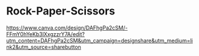 # Rock-Paper-Scissors
https://www.canva.com/design/DAFhgPa2cSM/-FFmY0hYeKb3lXxgzzrY7A/edit?utm_content=DAFhgPa2cSM&utm_campaign=designshare&utm_medium=link2&utm_source=sharebutton
